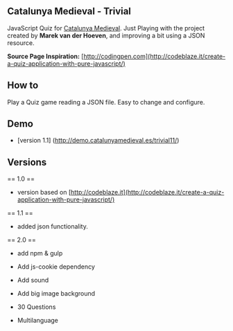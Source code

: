 ## Catalunya Medieval - Trivial



JavaScript Quiz for [Catalunya Medieval](http://www.catalunyamedieval.es).
Just Playing with the project created by **Marek van der Hoeven**, and improving a bit using a JSON resource.

**Source Page Inspiration:** [http://codingpen.com](http://codeblaze.it/create-a-quiz-application-with-pure-javascript/)

## How to
Play a Quiz game reading a JSON file.
Easy to change and configure.

## Demo
- [version 1.1] (http://demo.catalunyamedieval.es/trivial11/)

## Versions
== 1.0 ==
- version based on [http://codeblaze.it](http://codeblaze.it/create-a-quiz-application-with-pure-javascript/)

== 1.1 ==
- added json functionality.

== 2.0 ==
- add npm & gulp
- Add js-cookie dependency

- Add sound
- Add big image background
- 30 Questions
- Multilanguage

